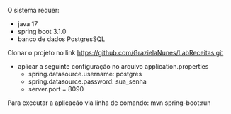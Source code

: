 O sistema requer:
- java  17  
- spring boot 3.1.0
- banco de dados PostgresSQL 

Clonar o projeto no link https://github.com/GrazielaNunes/LabReceitas.git

- aplicar a seguinte configuração no arquivo application.properties
  - spring.datasource.username: postgres
  - spring.datasource.password: sua_senha
  - server.port = 8090

Para executar a aplicação via linha de comando:
    mvn spring-boot:run